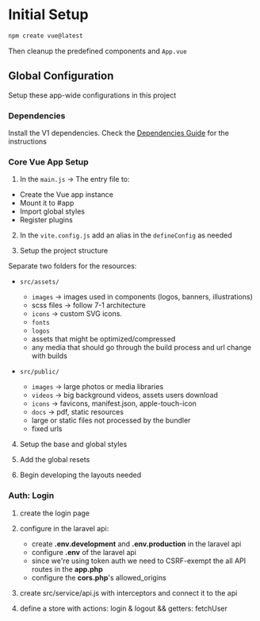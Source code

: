 # Initial Setup 
```bash 
npm create vue@latest
```
Then cleanup the predefined components and `App.vue`

## Global Configuration 

Setup these app-wide configurations in this project 

### Dependencies 

Install the V1 dependencies. 
Check the [Dependencies Guide](dependencies.md) for the instructions 

### Core Vue App Setup 

1. In the `main.js` -> The entry file to:
- Create the Vue app instance
- Mount it to #app
- Import global styles
- Register plugins

2. In the `vite.config.js` add an alias in the `defineConfig` as needed 

3. Setup the project structure

Separate two folders for the resources:
- `src/assets/` 
  - `images` -> images used in components (logos, banners, illustrations)
  - scss files -> follow 7-1 architecture 
  - `icons` -> custom SVG icons. 
  - `fonts`  
  - `logos`
  - assets that might be optimized/compressed
  - any media that should go through the build process and url change with builds

- `src/public/`
  - `images` -> large photos or media libraries
  - `videos` -> big background videos, assets users download
  - `icons` -> favicons, manifest.json, apple-touch-icon
  - `docs` -> pdf, static resources
  - large or static files not processed by the bundler 
  - fixed urls    

4. Setup the base and global styles 

5. Add the global resets 

5. Begin developing the layouts needed

### Auth: Login

1. create the login page 
   
2. configure in the laravel api:
   - create **.env.development** and **.env.production** in the laravel api 
   - configure **.env** of the laravel api
   - since we're using token auth we need to CSRF-exempt the all API routes in the **app.php** 
   - configure the **cors.php**'s allowed_origins

3. create src/service/api.js with interceptors and connect it to the api

4. define a store with actions: login & logout && getters: fetchUser


